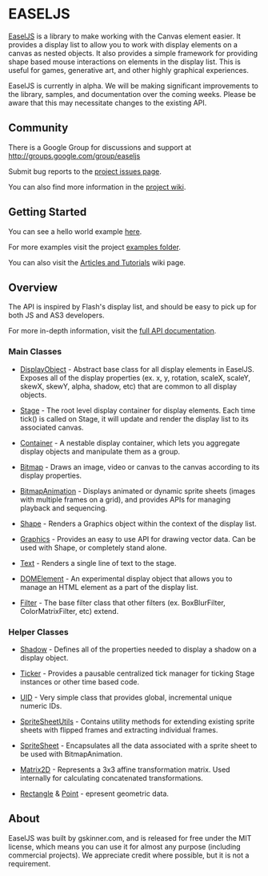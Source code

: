 # EASELJS

[EaselJS](http://easeljs.com/) is a library to make working with the Canvas element easier. It provides a display list to allow you to work with display elements on a canvas as nested objects. It also provides a simple framework for providing shape based mouse interactions on elements in the display list. This is useful for games, generative art, and other highly graphical experiences.

EaselJS is currently in alpha. We will be making significant improvements to the library, samples, and documentation over the coming weeks. Please be aware that this may necessitate changes to the existing API.

## Community

There is a Google Group for discussions and support at http://groups.google.com/group/easeljs

Submit bug reports to the [project issues page](https://github.com/gskinner/EaselJS/issues).

You can also find more information in the [project wiki](https://github.com/gskinner/EaselJS/wiki).

## Getting Started

You can see a hello world example [here](https://github.com/mindeavor/EaselJS/blob/master/examples/HelloWorld.html).

For more examples visit the project [examples folder](https://github.com/mindeavor/EaselJS/tree/master/examples).

You can also visit the [Articles and Tutorials](https://github.com/gskinner/EaselJS/wiki/Articles-and-Tutorials) wiki page.

## Overview

The API is inspired by Flash's display list, and should be easy to pick up for both JS and AS3 developers.

For more in-depth information, visit the [full API documentation](http://easeljs.com/docs/).

### Main Classes

- [DisplayObject](http://easeljs.com/docs/DisplayObject.html) - Abstract base class for all display elements in EaselJS. Exposes all of the display properties (ex. x, y, rotation, scaleX, scaleY, skewX, skewY, alpha, shadow, etc) that are common to all display objects.

- [Stage](http://easeljs.com/docs/Stage.html) - The root level display container for display elements. Each time tick() is called on Stage, it will update and render the display list to its associated canvas.

- [Container](http://easeljs.com/docs/Container.html) - A nestable display container, which lets you aggregate display objects and manipulate them as a group.

- [Bitmap](http://easeljs.com/docs/Bitmap.html) - Draws an image, video or canvas to the canvas according to its display properties.

- [BitmapAnimation](http://easeljs.com/docs/BitmapAnimation.html) - Displays animated or dynamic sprite sheets (images with multiple frames on a grid), and provides APIs for managing playback and sequencing.

- [Shape](http://easeljs.com/docs/Shape.html) - Renders a Graphics object within the context of the display list.

- [Graphics](http://easeljs.com/docs/Graphics.html) - Provides an easy to use API for drawing vector data. Can be used with Shape, or completely stand alone.

- [Text](http://easeljs.com/docs/Text.html) - Renders a single line of text to the stage.

- [DOMElement](http://easeljs.com/docs/DOMElement.html) - An experimental display object that allows you to manage an HTML element as a part of the display list.

- [Filter](http://easeljs.com/docs/DOMElement.html) - The base filter class that other filters (ex. BoxBlurFilter, ColorMatrixFilter, etc) extend.


### Helper Classes

- [Shadow](http://easeljs.com/docs/Shadow.html) - Defines all of the properties needed to display a shadow on a display object.

- [Ticker](http://easeljs.com/docs/Ticker.html) - Provides a pausable centralized tick manager for ticking Stage instances or other time based code.

- [UID](http://easeljs.com/docs/UID.html) - Very simple class that provides global, incremental unique numeric IDs.

- [SpriteSheetUtils](http://easeljs.com/docs/SpriteSheetUtils.html) - Contains utility methods for extending existing sprite sheets with flipped frames and extracting individual frames.

- [SpriteSheet](http://easeljs.com/docs/SpriteSheet.html) - Encapsulates all the data associated with a sprite sheet to be used with BitmapAnimation.

- [Matrix2D](http://easeljs.com/docs/Matrix2D.html) - Represents a 3x3 affine transformation matrix. Used internally for calculating concatenated transformations.

- [Rectangle](http://easeljs.com/docs/Rectangle.html) & [Point](http://easeljs.com/docs/Point.html) - epresent geometric data.

## About

EaselJS was built by gskinner.com, and is released for free under the MIT license, which means you can use it for almost any purpose (including commercial projects). We appreciate credit where possible, but it is not a requirement.
